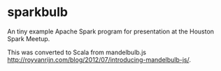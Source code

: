 # sparkbulb

An tiny example Apache Spark program for presentation at the Houston Spark Meetup.

This was converted to Scala from mandelbulb.js http://royvanrijn.com/blog/2012/07/introducing-mandelbulb-js/.

